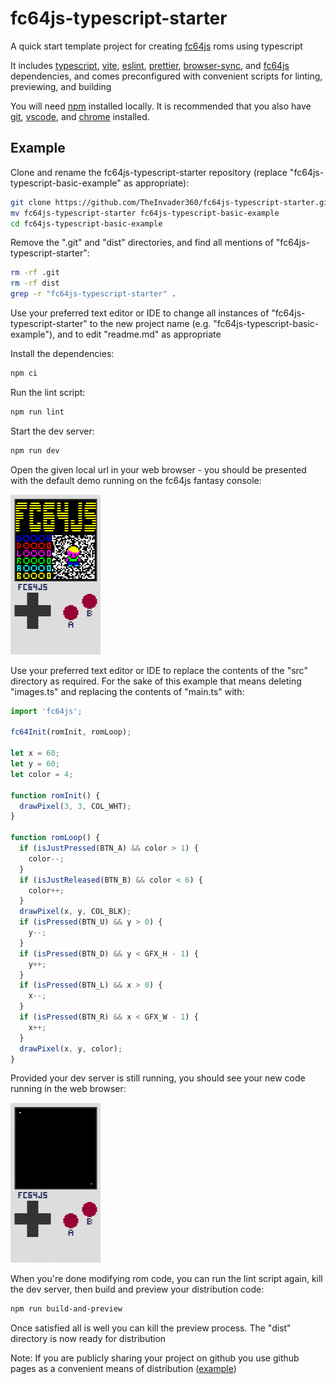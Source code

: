 # fc64js-typescript-starter

A quick start template project for creating [fc64js](https://github.com/TheInvader360/fc64js) roms using typescript

It includes [typescript](https://www.npmjs.com/package/typescript), [vite](https://www.npmjs.com/package/vite), [eslint](https://www.npmjs.com/package/eslint), [prettier](https://www.npmjs.com/package/prettier), [browser-sync](https://www.npmjs.com/package/browser-sync), and [fc64js](https://www.npmjs.com/package/fc64js) dependencies, and comes preconfigured with convenient scripts for linting, previewing, and building

You will need [npm](https://docs.npmjs.com/downloading-and-installing-node-js-and-npm) installed locally. It is recommended that you also have [git](https://github.com/git-guides/install-git), [vscode](https://code.visualstudio.com/download), and [chrome](https://www.google.com/chrome) installed.

## Example

Clone and rename the fc64js-typescript-starter repository (replace "fc64js-typescript-basic-example" as appropriate):

```bash
git clone https://github.com/TheInvader360/fc64js-typescript-starter.git
mv fc64js-typescript-starter fc64js-typescript-basic-example
cd fc64js-typescript-basic-example
```

Remove the ".git" and "dist" directories, and find all mentions of "fc64js-typescript-starter":

```bash
rm -rf .git
rm -rf dist
grep -r "fc64js-typescript-starter" .
```

Use your preferred text editor or IDE to change all instances of "fc64js-typescript-starter" to the new project name (e.g. "fc64js-typescript-basic-example"), and to edit "readme.md" as appropriate

Install the dependencies:

```bash
npm ci
```

Run the lint script:

```bash
npm run lint
```

Start the dev server:

```bash
npm run dev
```

Open the given local url in your web browser - you should be presented with the default demo running on the fc64js fantasy console:

<img src="https://raw.githubusercontent.com/TheInvader360/fc64js-typescript-starter/main/default-demo.gif" width="144"/>

Use your preferred text editor or IDE to replace the contents of the "src" directory as required. For the sake of this example that means deleting "images.ts" and replacing the contents of "main.ts" with:

```ts
import 'fc64js';

fc64Init(romInit, romLoop);

let x = 60;
let y = 60;
let color = 4;

function romInit() {
  drawPixel(3, 3, COL_WHT);
}

function romLoop() {
  if (isJustPressed(BTN_A) && color > 1) {
    color--;
  }
  if (isJustReleased(BTN_B) && color < 6) {
    color++;
  }
  drawPixel(x, y, COL_BLK);
  if (isPressed(BTN_U) && y > 0) {
    y--;
  }
  if (isPressed(BTN_D) && y < GFX_H - 1) {
    y++;
  }
  if (isPressed(BTN_L) && x > 0) {
    x--;
  }
  if (isPressed(BTN_R) && x < GFX_W - 1) {
    x++;
  }
  drawPixel(x, y, color);
}
```

Provided your dev server is still running, you should see your new code running in the web browser:

<img src="https://raw.githubusercontent.com/TheInvader360/fc64js-typescript-starter/main/basic-example.gif" width="144"/>

When you're done modifying rom code, you can run the lint script again, kill the dev server, then build and preview your distribution code:

```bash
npm run build-and-preview
```

Once satisfied all is well you can kill the preview process. The "dist" directory is now ready for distribution

Note: If you are publicly sharing your project on github you use github pages as a convenient means of distribution ([example](https://theinvader360.github.io/fc64js-typescript-starter/dist/))

